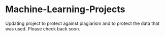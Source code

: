 # Machine-Learning-Projects

Updating project to protect against plagiarism and to protect the data that was used.
Please check back soon.
